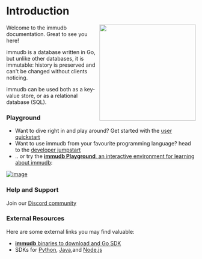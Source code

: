# Introduction

<WrappedSection>

<img align="right" src="/logos/immudb-mascot.svg" width="256px"/>

Welcome to the immudb documentation. Great to see you here!

immudb is a database written in Go, but unlike other databases, it is immutable: history is preserved and can't be changed without clients noticing.

immudb can be used both as a key-value store, or as a relational database (SQL).

</WrappedSection>

### Playground

  * Want to dive right in and play around? Get started with the [user quickstart](./getstarted/quickstart.md)
  * Want to use immudb from your favourite programming language? head to the [developer jumpstart](./getstarted/jumpstart.md)
  * .. or try the [**immudb Playground**, an interactive environment for learning about immudb](https://play.codenotary.com):

<WrappedSection thin>

  [![image](/playground.jpg)](https://play.codenotary.com)
	
</WrappedSection>
  
### Help and Support
Join our [Discord community](https://discord.gg/ThSJxNEHhZ)

<CnSocialButton social="discord" href="https://discord.gg/ThSJxNEHhZ" target="_blank" rel="external" bottom-offset="15"></CnSocialbutton>

### External Resources

  Here are some external links you may find valuable:

  - [**immudb** binaries to download and Go SDK](https://github.com/codenotary/immudb)
  - SDKs for [Python](https://github.com/codenotary/immudb-py), [Java](https://github.com/codenotary/immudb4j),and [Node.js](https://github.com/codenotary/immudb-node)
  
  <CnSocialButton social="twitter" target="_blank" rel="external" href="https://twitter.com/intent/tweet?text=immudb:%20lightweight,%20high-speed%20immutable%20database!&url=https://github.com/codenotary/immudb"></CnSocialButton>

